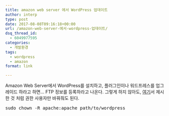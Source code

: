 ```yaml
---
title: amazon web server 에서 WordPress 업데이트
author: interp
type: post
date: 2017-08-08T09:16:18+00:00
url: /amazon-web-server-에서-wordpress-업데이트/
dsq_thread_id:
  - 6049977595
categories:
  - 개발환경
tags:
  - wordpress
  - amazon
format: link

---
```

Amazon Web Server에서 WordPress를 설치하고, 플러그인이나 워드프레스를 업그레이드 하라고 하면&#8230; FTP 정보를 등록하라고 나온다. 그렇게 하지 않아도, [여기][1]서 제시한 것 처럼 권한 사용자만 바꿔줘도 된다.

<pre class="brush: bash; title: ; notranslate" title="">sudo chown -R apache:apache path/to/wordpress
</pre>

 [1]: https://stackoverflow.com/questions/8686125/update-wordpress-theme-on-ec2/10326724#10326724